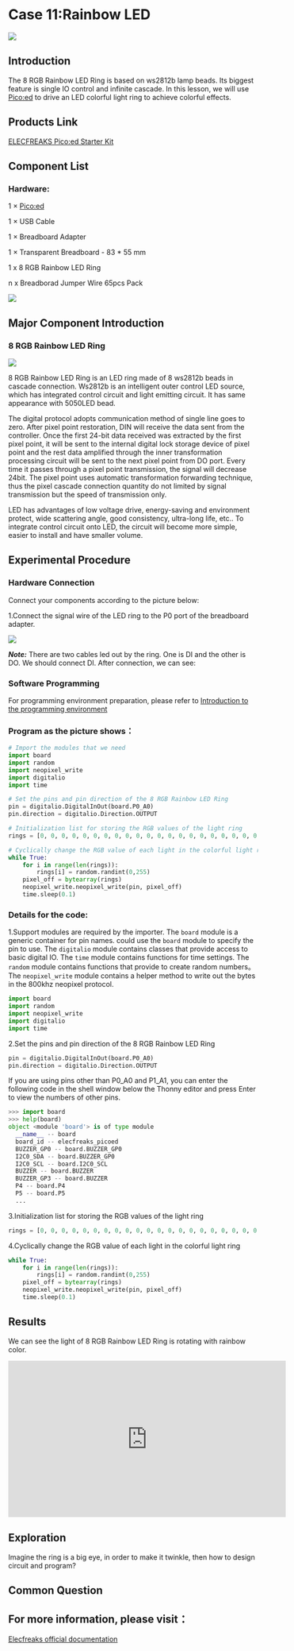 # Case 11:Rainbow LED

![](./images/case1101.png)

## Introduction

The 8 RGB Rainbow LED Ring is based on ws2812b lamp beads. Its biggest feature is single IO control and infinite cascade. In this lesson, we will use [Pico:ed](https://shop.elecfreaks.com/products/elecfreaks-pico-ed-v2?_pos=2&_sid=e7433427a&_ss=r) to drive an LED colorful light ring to achieve colorful effects.

## Products Link

[ELECFREAKS Pico:ed Starter Kit](https://shop.elecfreaks.com/products/elecfreaks-pico-ed-starter-kit-with-pico-ed-board?_pos=3&_sid=e7433427a&_ss=r) 


## Component List

### Hardware:

1 × [Pico:ed](https://shop.elecfreaks.com/products/elecfreaks-pico-ed-v2?_pos=2&_sid=e7433427a&_ss=r)

1 × USB Cable

1 × Breadboard Adapter

1 × Transparent Breadboard - 83 * 55 mm

1 x 8 RGB Rainbow LED Ring

n x Breadborad Jumper Wire 65pcs Pack



![](./images/starter-kit01.png)



## Major Component Introduction

### **8 RGB Rainbow LED Ring**

![](./images/case1102.png)

8 RGB Rainbow LED Ring is an LED ring made of 8 ws2812b beads in cascade connection. Ws2812b is an intelligent outer control LED source, which has integrated control circuit and light emitting circuit. It has same appearance with 5050LED bead.

The digital protocol adopts communication method of single line goes to zero. After pixel point restoration, DIN will receive the data sent from the controller. Once the first 24-bit data received was extracted by the first pixel point, it will be sent to the internal digital lock storage device of pixel point and the rest data amplified through the inner transformation processing circuit will be sent to the next pixel point from DO port. Every time it passes through a pixel point transmission, the signal will decrease 24bit. The pixel point uses automatic transformation forwarding technique, thus the pixel cascade connection quantity do not limited by signal transmission but the speed of transmission only.

LED has advantages of low voltage drive, energy-saving and environment protect, wide scattering angle, good consistency, ultra-long life, etc.. To integrate control circuit onto LED, the circuit will become more simple, easier to install and have smaller volume.

## Experimental Procedure

### Hardware Connection

Connect your components according to the picture below:

1.Connect the signal wire of the LED ring to the P0 port of the breadboard adapter.

![](./images/case11.png)

***Note:*** There are two cables led out by the ring. One is DI and the other is DO. We should connect DI. After connection, we can see:

### Software Programming

For programming environment preparation, please refer to [Introduction to the programming environment](https://www.elecfreaks.com/learn-en/pico-ed/index.html)
### Program as the picture shows：
```python
# Import the modules that we need
import board
import random
import neopixel_write
import digitalio
import time

# Set the pins and pin direction of the 8 RGB Rainbow LED Ring
pin = digitalio.DigitalInOut(board.P0_A0)
pin.direction = digitalio.Direction.OUTPUT

# Initialization list for storing the RGB values of the light ring
rings = [0, 0, 0, 0, 0, 0, 0, 0, 0, 0, 0, 0, 0, 0, 0, 0, 0, 0, 0, 0, 0, 0, 0, 0]

# Cyclically change the RGB value of each light in the colorful light ring
while True:
    for i in range(len(rings)):
        rings[i] = random.randint(0,255)
    pixel_off = bytearray(rings)
    neopixel_write.neopixel_write(pin, pixel_off)
    time.sleep(0.1)
```
### Details for the code:

1.Support modules are required by the importer. The `board` module is a generic container for pin names. could use the `board` module to specify the pin to use. The `digitalio` module contains classes that provide access to basic digital IO. The `time` module contains functions for time settings. The `random` module contains functions that provide to create random numbers。 The `neopixel_write`  module contains a helper method to write out the bytes in the 800khz neopixel protocol.
```python
import board
import random
import neopixel_write
import digitalio
import time
```

2.Set the pins and pin direction of the 8 RGB Rainbow LED Ring
```python
pin = digitalio.DigitalInOut(board.P0_A0)
pin.direction = digitalio.Direction.OUTPUT
```
If you are using pins other than P0_A0 and P1_A1, you can enter the following code in the shell window below the Thonny editor and press Enter to view the numbers of other pins.
```python
>>> import board
>>> help(board)
object <module 'board'> is of type module
  __name__ -- board
  board_id -- elecfreaks_picoed
  BUZZER_GP0 -- board.BUZZER_GP0
  I2C0_SDA -- board.BUZZER_GP0
  I2C0_SCL -- board.I2C0_SCL
  BUZZER -- board.BUZZER
  BUZZER_GP3 -- board.BUZZER
  P4 -- board.P4
  P5 -- board.P5
  ...
```

3.Initialization list for storing the RGB values of the light ring
```python
rings = [0, 0, 0, 0, 0, 0, 0, 0, 0, 0, 0, 0, 0, 0, 0, 0, 0, 0, 0, 0, 0, 0, 0, 0]
```

4.Cyclically change the RGB value of each light in the colorful light ring
```python
while True:
    for i in range(len(rings)):
        rings[i] = random.randint(0,255)
    pixel_off = bytearray(rings)
    neopixel_write.neopixel_write(pin, pixel_off)
    time.sleep(0.1)
```
## Results
We can see the light of 8 RGB Rainbow LED Ring is rotating with rainbow color.

<iframe width="560" height="315" src="https://www.youtube.com/embed/4T4sBpUYp-k" title="YouTube video player" frameborder="0" allow="accelerometer; autoplay; clipboard-write; encrypted-media; gyroscope; picture-in-picture" allowfullscreen></iframe>

## Exploration

Imagine the ring is a big eye, in order to make it twinkle, then how to design circuit and program?
## Common Question
## For more information, please visit：
[Elecfreaks official documentation](https://www.elecfreaks.com/learn-en/)
